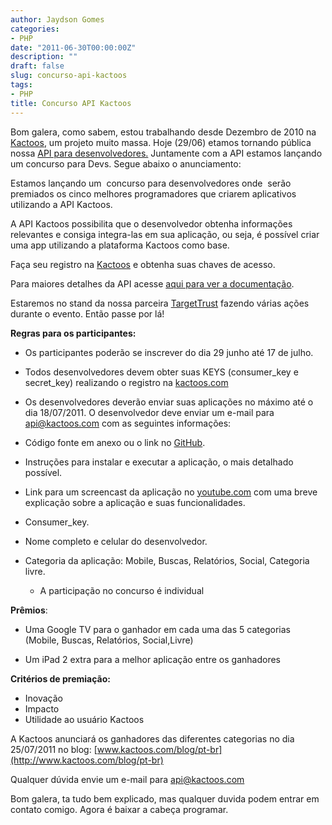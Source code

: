 ```yaml
---
author: Jaydson Gomes
categories:
- PHP
date: "2011-06-30T00:00:00Z"
description: ""
draft: false
slug: concurso-api-kactoos
tags:
- PHP
title: Concurso API Kactoos
---
```


Bom galera, como sabem, estou trabalhando desde Dezembro de 2010 na [Kactoos](http://kactoos.com), um projeto muito massa.
Hoje (29/06) etamos tornando pública nossa [API para desenvolvedores.](http://api.kactoos.com/docs)
Juntamente com a API estamos lançando um concurso para Devs. Segue abaixo o anunciamento:

Estamos lançando um  concurso para desenvolvedores onde  serão  premiados os cinco melhores programadores que criarem aplicativos  utilizando a API Kactoos.


A API Kactoos possibilita que o desenvolvedor obtenha informações  relevantes e consiga integra-las em sua aplicação, ou seja, é possível  criar uma app utilizando a plataforma Kactoos como base.

Faça seu registro na [Kactoos](http://kactoos.com/) e obtenha suas chaves de acesso.

Para maiores detalhes da API acesse [aqui para ver a documentação](http://api.kactoos.com/docs).

Estaremos no stand da nossa parceira [TargetTrust](http://www.targettrust.com.br/web/) fazendo várias ações durante o evento. Então passe por lá!

**Regras para os participantes:**
	
  * Os participantes poderão se inscrever do dia 29 junho até 17 de julho.

	
  * Todos desenvolvedores devem obter suas KEYS (consumer_key e secret_key) realizando o registro na [kactoos.com](http://kactoos.com/)

	
  * Os desenvolvedores deverão enviar suas aplicações no máximo até o dia 18/07/2011.
O desenvolvedor deve enviar um e-mail para [api@kactoos.com](mailto:api@kactoos.com) com as seguintes informações:
- Código fonte em anexo ou o link no [GitHub](http://github.com/).
- Instruções para instalar e executar a aplicação, o mais detalhado possível.
- Link para um screencast da aplicação no [youtube.com](http://youtube.com/) com uma breve explicação sobre a aplicação e suas funcionalidades.
- Consumer_key.
- Nome completo e celular do desenvolvedor.
- Categoria da aplicação: Mobile, Buscas, Relatórios, Social, Categoria livre.
	
  * A participação no concurso é individual


**Prêmios**:
	
  * Uma Google TV para o ganhador em cada uma das 5 categorias (Mobile, Buscas, Relatórios, Social,Livre)

  * Um iPad 2 extra para a melhor aplicação entre os ganhadores

**Critérios de premiação:**  

- Inovação
- Impacto
- Utilidade ao usuário Kactoos

A Kactoos anunciará os ganhadores das diferentes categorias no dia 25/07/2011 no blog: [www.kactoos.com/blog/pt-br](http://www.kactoos.com/blog/pt-br)

Qualquer dúvida envie um e-mail para [api@kactoos.com](mailto:api@kactoos.com)

Bom galera, ta tudo bem explicado, mas qualquer duvida podem entrar em contato comigo.
Agora é baixar a cabeça programar.